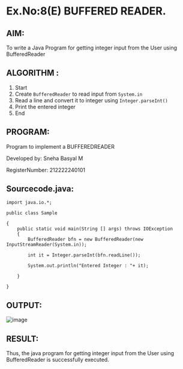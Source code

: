 # Ex.No:8(E) BUFFERED READER.

## AIM:
To write a Java Program for getting integer input from the User using BufferedReader

## ALGORITHM :

1. Start
2. Create `BufferedReader` to read input from `System.in`
3. Read a line and convert it to integer using `Integer.parseInt()`
4. Print the entered integer
5. End

## PROGRAM:

Program to implement a BUFFEREDREADER

Developed by: Sneha Basyal M

RegisterNumber: 212222240101 


## Sourcecode.java:
```
import java.io.*;

public class Sample
	
{
    public static void main(String [] args) throws IOException
    {
        BufferedReader bfn = new BufferedReader(new InputStreamReader(System.in));
 
		int it = Integer.parseInt(bfn.readLine());
					
		System.out.println("Entered Integer : "+ it);
		
	}
					
}
```
## OUTPUT:
![image](https://github.com/user-attachments/assets/9c750c52-059b-4490-90f6-f0278b654cd0)



## RESULT:
Thus, the java program for getting integer input from the User using BufferedReader is successfully executed.

